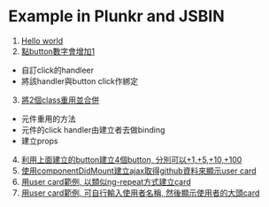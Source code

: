 Example in Plunkr and JSBIN
===

1. [Hello world](https://jsbin.com/hijumokohu/edit?html,js,output)
2. [點button數字會增加1](https://jsbin.com/sorefoduga/edit?html,js,output)
  - 自訂click的handleer
  - 將該handler與button click作綁定
3. [將2個class重用並合併](https://jsbin.com/qamekuyoxa/edit?html,output)
  - 元件重用的方法
  - 元件的click handler由建立者去做binding
  - 建立props
4. [利用上面建立的button建立4個button, 分別可以+1,+5,+10,+100](https://jsbin.com/mejamaxana/edit?html,output)
5. [使用componentDidMount建立ajax取得github資料來顯示user card](https://jsbin.com/hatijisusi/edit?html,output)
6. [用user card範例, 以類似ng-repeat方式建立card](https://jsbin.com/hatijisusi/edit?html,output)
7. [用user card範例, 可自行輸入使用者名稱, 然後顯示使用者的大頭card](https://jsbin.com/rekofowaho/edit?html,output)



